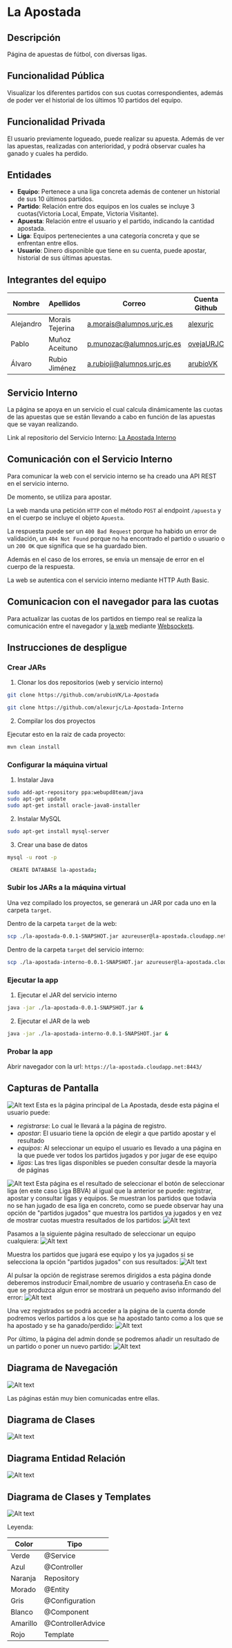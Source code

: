 # La Apostada

## Descripción
Página de apuestas de fútbol, con diversas ligas.

## Funcionalidad Pública
Visualizar los diferentes partidos con sus cuotas correspondientes, además de poder ver el historial de los últimos 10 partidos del equipo.

## Funcionalidad Privada
El usuario previamente logueado, puede realizar su apuesta. Además de ver las apuestas, realizadas con anterioridad, y podrá observar cuales ha ganado y cuales ha perdido.

## Entidades
* **Equipo**: Pertenece a una liga concreta además de contener un historial de sus 10 últimos partidos.
* **Partido**: Relación entre dos equipos en los cuales se incluye 3 cuotas(Victoria Local, Empate, Victoria Visitante).
* **Apuesta**: Relación entre el usuario y el partido, indicando la cantidad apostada.
* **Liga**: Equipos pertenecientes a una categoría concreta y que se enfrentan entre ellos.
* **Usuario**: Dinero disponible que tiene en su cuenta, puede apostar, historial de sus últimas apuestas.

## Integrantes del equipo
|Nombre     |Apellidos       |Correo                    |Cuenta Github
|-----------|----------------|--------------------------|---------------|
|Alejandro  |Morais Tejerina |[a.morais@alumnos.urjc.es](mailto:a.morais@alumnos.urjc.es)  |[alexurjc](https://github.com/alexurjc)
|Pablo      |Muñoz Aceituno  |[p.munozac@alumnos.urjc.es](mailto:p.munozac@alumnos.urjc.es) |[ovejaURJC](https://github.com/ovejaURJC)
|Álvaro     |Rubio Jiménez   |[a.rubioji@alumnos.urjc.es](mailto:a.rubioji@alumnos.urjc.es) |[arubioVK](https://github.com/arubioVK)
 
## Servicio Interno
La página se apoya en un servicio el cual calcula dinámicamente las cuotas de las apuestas que se están llevando a cabo en función de las apuestas que se vayan realizando.

Link al repositorio del Servicio Interno: [La Apostada Interno](https://github.com/alexurjc/La-Apostada-Interno)

## Comunicación con el Servicio Interno
Para comunicar la web con el servicio interno se ha creado una API REST en el servicio interno.

De momento, se utiliza para apostar.

La web manda una petición `HTTP` con el método `POST` al endpoint `/apuesta` y en el cuerpo se incluye el objeto `Apuesta`.

La respuesta puede ser un `400 Bad Request` porque ha habido un error de validación, un `404 Not Found` porque no ha encontrado el partido o usuario o un `200 OK` que significa que se ha guardado bien.

Además en el caso de los errores, se envia un mensaje de error en el cuerpo de la respuesta.

La web se autentica con el servicio interno mediante HTTP Auth Basic.

## Comunicacion con el navegador para las cuotas
Para actualizar las cuotas de los partidos en tiempo real se realiza la comunicación entre el navegador y [la web](https://github.com/arubioVK/La-Apostada) mediante [Websockets](https://docs.spring.io/spring/docs/current/spring-framework-reference/html/websocket.html).

## Instrucciones de despligue

### Crear JARs
1) Clonar los dos repositorios (web y servicio interno)

```bash
git clone https://github.com/arubioVK/La-Apostada
```

```bash
git clone https://github.com/alexurjc/La-Apostada-Interno
```

2) Compilar los dos proyectos

Ejecutar esto en la raiz de cada proyecto:
```bash
mvn clean install
```

### Configurar la máquina virtual
1) Instalar Java

```bash
sudo add-apt-repository ppa:webupd8team/java
sudo apt-get update
sudo apt-get install oracle-java8-installer
```

2) Instalar MySQL
```bash
sudo apt-get install mysql-server
```
3) Crear una base de datos
```bash
mysql -u root -p
```

```bash
 CREATE DATABASE la-apostada;
```

### Subir los JARs a la máquina virtual
Una vez compilado los proyectos, se generará un JAR por cada uno en la carpeta `target`.

Dentro de la carpeta `target` de la web:
```bash
scp ./la-apostada-0.0.1-SNAPSHOT.jar azureuser@la-apostada.cloudapp.net:/home/azureuser/la-apostada-0.0.1-SNAPSHOT.jar
```

Dentro de la carpeta `target` del servicio interno:
```bash
scp ./la-apostada-interno-0.0.1-SNAPSHOT.jar azureuser@la-apostada.cloudapp.net:/home/azureuser/la-apostada-interno-0.0.1-SNAPSHOT.jar
```

### Ejecutar la app
1) Ejecutar el JAR del servicio interno
```bash
java -jar ./la-apostada-0.0.1-SNAPSHOT.jar &
```

2) Ejecutar el JAR de la web
```bash
java -jar ./la-apostada-interno-0.0.1-SNAPSHOT.jar &
```

### Probar la app
Abrir navegador con la url: `https://la-apostada.cloudapp.net:8443/`

## Capturas de Pantalla
![Alt text](https://github.com/arubioVK/La-Apostada/blob/master/screenshots/screenshot.jpg)
Esta es la página principal de La Apostada, desde esta página el usuario puede:
- *registrarse*: Lo cual le llevará a la página de registro.
- *apostar*: El usuario tiene la opción de elegir a que partido apostar y el resultado
- *equipos*: Al seleccionar un equipo el usuario es llevado a una página en la que puede ver todos los partidos jugados y por jugar de ese equipo
- *ligas*: Las tres ligas disponibles se pueden consultar desde la mayoría de páginas

![Alt text](https://github.com/arubioVK/La-Apostada/blob/master/screenshots/screenshot.1.jpg)
Esta página es el resultado de seleccionar el botón de seleccionar liga (en este caso Liga BBVA) al igual que la anterior se puede: registrar, apostar y consultar ligas y equipos. Se muestran los partidos que todavia no se han jugado de esa liga en concreto, como se puede observar hay una opción de "partidos jugados" que muestra los partidos ya jugados y en vez de mostrar cuotas muestra resultados de los partidos:
![Alt text](https://github.com/arubioVK/La-Apostada/blob/master/screenshots/screenshot.2.jpg)

Pasamos a la siguiente página resultado de seleccionar un equipo cualquiera:
![Alt text](https://github.com/arubioVK/La-Apostada/blob/master/screenshots/screenshot.3.jpg)

Muestra los partidos que jugará ese equipo y los ya jugados si se selecciona la opción "partidos jugados" con sus resultados:
![Alt text](https://github.com/arubioVK/La-Apostada/blob/master/screenshots/screenshot.4.jpg)

Al pulsar la opción de registrase seremos dirigidos a esta página donde deberemos instroducir Email,nombre de usuario y contraseña.En caso de que se produzca algun error se mostrará un pequeño aviso informando del error:
![Alt text](https://github.com/arubioVK/La-Apostada/blob/master/screenshots/screenshot.5.jpg)

Una vez registrados se podrá acceder a la página de la cuenta donde podremos verlos partidos a los que se ha apostado tanto como a los que se ha apostado y se ha ganado/perdido:
![Alt text](https://github.com/arubioVK/La-Apostada/blob/master/screenshots/screenshot.6.jpg)

Por último, la página del admin donde se podremos añadir un resultado de un partido o poner un nuevo partido:
![Alt text](https://github.com/arubioVK/La-Apostada/blob/master/screenshots/screenshot.8.jpg)

## Diagrama de Navegación
![Alt text](https://github.com/arubioVK/La-Apostada/blob/master/screenshots/navegacion.jpg)

Las páginas están muy bien comunicadas entre ellas.

## Diagrama de Clases
![Alt text](https://github.com/arubioVK/La-Apostada/blob/master/screenshots/diagrama_clases.png)

## Diagrama Entidad Relación
![Alt text](https://github.com/arubioVK/La-Apostada/blob/master/screenshots/diagrama_er.jpg)

## Diagrama de Clases y Templates
![Alt text](https://github.com/arubioVK/La-Apostada/blob/master/screenshots/diagrama_clases_templates.png)

Leyenda:

|Color		|Tipo			|
|---------------|-----------------------|
|Verde		|@Service		|
|Azul		|@Controller		|
|Naranja	|Repository		|
|Morado		|@Entity		|
|Gris		|@Configuration		|
|Blanco		|@Component		|
|Amarillo	|@ControllerAdvice	|
|Rojo		|Template		|

